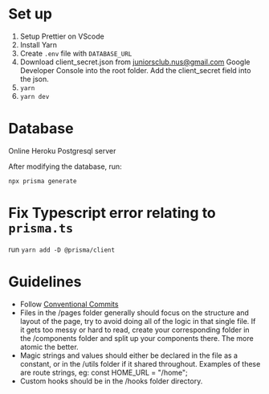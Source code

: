 # Set up

1. Setup Prettier on VScode
2. Install Yarn
3. Create `.env` file with `DATABASE_URL`
4. Download client_secret.json from juniorsclub.nus@gmail.com Google Developer Console into the root folder. Add the client_secret field into the json.
5. `yarn`
6. `yarn dev`

# Database

Online Heroku Postgresql server

After modifying the database, run:

`npx prisma generate`

# Fix Typescript error relating to `prisma.ts`

run `yarn add -D @prisma/client`

# Guidelines

- Follow [Conventional Commits](https://www.conventionalcommits.org/en/v1.0.0/#summary) 
- Files in the /pages folder generally should focus on the structure and layout of the page, try to avoid doing all of the logic in that single file. If it gets too messy or hard to read, create your corresponding folder in the /components folder and split up your components there. The more atomic the better.
- Magic strings and values should either be declared in the file as a constant, or in the /utils folder if it shared throughout. Examples of these are route strings, eg: const HOME_URL = "/home";
- Custom hooks should be in the /hooks folder directory.
